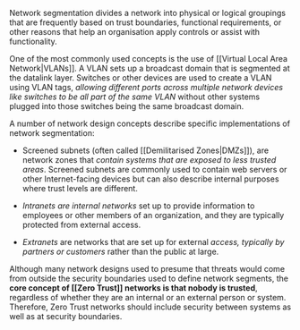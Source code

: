 Network segmentation divides a network into physical or logical groupings that are frequently based on trust boundaries, functional requirements, or other reasons that help an organisation apply controls or assist with functionality.

One of the most commonly used concepts is the use of [[Virtual Local Area Network|VLANs]]. A VLAN sets up a broadcast domain that is segmented at the datalink layer. Switches or other devices are used to create a VLAN using VLAN tags, *allowing different ports across multiple network devices like switches to be all part of the same VLAN* without other systems plugged into those switches being the same broadcast domain.

A number of network design concepts describe specific implementations of network segmentation:

- Screened subnets (often called [[Demilitarised Zones|DMZs]]), are network zones that *contain systems that are exposed to less trusted areas*. Screened subnets are commonly used to contain web servers or other Internet-facing devices but can also describe internal purposes where trust levels are different.
  
- *Intranets are internal networks* set up to provide information to employees or other members of an organization, and they are typically protected from external access.
  
- *Extranets* are networks that are set up for external *access, typically by partners or customers* rather than the public at large.
  
Although many network designs used to presume that threats would come from outside the security boundaries used to define network segments, the **core concept of [[Zero Trust]] networks is that nobody is trusted**, regardless of whether they are an internal or an external person or system. Therefore, Zero Trust networks should include security between systems as well as at security boundaries.
